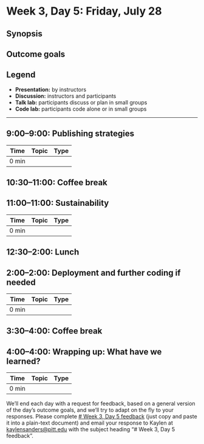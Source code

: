 # Week 3, Day 5: Friday, July 28
## Synopsis



## Outcome goals
## Legend

* **Presentation:** by instructors
* **Discussion:** instructors and participants
* **Talk lab:** participants discuss or plan in small groups
* **Code lab:** participants code alone or in small groups

* * *
## 9:00–9:00: Publishing strategies

Time | Topic | Type
---- | ---- | ---- 
0 min |  | 

## 10:30–11:00: Coffee break

## 11:00–11:00: Sustainability

Time | Topic | Type
---- | ---- | ---- 
0 min |  | 

## 12:30–2:00: Lunch

## 2:00–2:00: Deployment and further coding if needed

Time | Topic | Type
---- | ---- | ---- 
0 min |  | 

## 3:30–4:00: Coffee break

## 4:00–4:00: Wrapping up: What have we learned?

Time | Topic | Type
---- | ---- | ---- 
0 min |  | 

We’ll end each day with a request for feedback, based on a general version of the day’s outcome goals, and we’ll try to adapt on the fly to your responses. Please complete [# Week 3, Day 5 feedback](week_3_day_5_feedback.md) (just copy and paste it into a plain-text document) and email your response to Kaylen at [kaylensanders@pitt.edu](mailto:kaylensanders@pitt.edu) with the subject heading “# Week 3, Day 5 feedback”.